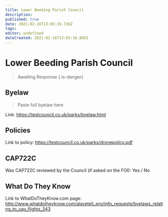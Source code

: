 ```yaml
---
title: Lower Beeding Parish Council
description: 
published: true
date: 2021-02-16T13:03:19.736Z
tags: 
editor: undefined
dateCreated: 2021-02-16T13:03:16.805Z
---
```


# Lower Beeding Parish Council
>  Awaiting Response
> {.is-danger}

## Byelaw
> Paste full byelaw here

Link:
https://testcouncil.co.uk/parks/byelaw.html

## Policies
Link to policy:
https://testcouncil.co.uk/parks/dronepolicy.pdf

## CAP722C

Was CAP722C reviewed by the Council (if asked on the FOI): Yes / No

## What Do They Know

Link to WhatDoTheyKnow.com page:
http://www.whatdotheyknow.com/alaveteli_pro/info_requests/byelaws_relating_to_uav_flights_343

